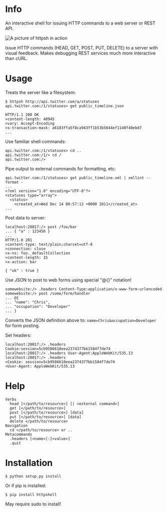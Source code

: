 # Info

An interactive shell for issuing HTTP commands to a web server or REST API.

![A picture of httpsh in action](http://i.imgur.com/3RPIS.png)

Issue HTTP commands (HEAD, GET, POST, PUT, DELETE) to a server with visual
feedback.   Makes debugging REST services much more interactive than cURL.

# Usage

Treats the server like a filesystem:

```
$ httpsh http://api.twitter.com/a/statuses
api.twitter.com:/1/statuses> get public_timeline.json

HTTP/1.1 200 OK
>content-length: 40945
>vary: Accept-Encoding
>x-transaction-mask: a6183ffa5f8ca943ff1b53b5644ef1140f40ebd7
...
```

Use familiar shell commands:

```
api.twitter.com:/1/statuses> cd ..
api.twitter.com:/1/> cd /
api.twitter.com:/>
```

Pipe output to external commands for formatting, etc:

```
api.twitter.com:/1/statuses> get public_timeline.xml | xmllint --format -
...
<?xml version="1.0" encoding="UTF-8"?>
<statuses type="array">
  <status>
    <created_at>Wed Dec 14 00:57:12 +0000 2011</created_at>
...
```

Post data to server:

```
localhost:28017:/> post /foo/bar
... { "a" : 123456 }
... 
HTTP/1.0 201 
>content-type: text/plain;charset=utf-8
>connection: close
>x-ns: foo._defaultCollection
>content-length: 15
>x-action: bar

{ "ok" : true }
```

Use JSON to post to web forms using special "@{}" notation!

```
somewebsite:/> .headers Content-Type:application/x-www-form-urlencoded
somewebsite:/> post /some/form/handler
... @{
... "name": "Chris",
... "occupation": "Developer"  
... }
```

Converts the JSON definition above to: `name=Chris&occupation=Developer` for
form posting.

Set headers:

```
localhost:28017:/> .headers Cookie:session=5cb9586618eea2374377bb1584f7de74
localhost:28017:/> .headers User-Agent:AppleWebKit/535.13
localhost:28017:/> .headers
<Cookie: session=5cb9586618eea2374377bb1584f7de74
<User-Agent: AppleWebKit/535.13
```

# Help

```
Verbs
  head [</path/to/resource>] [| <external command>]
  get [</path/to/resource>]
  post [</path/to/resource>] [data]
  put [</path/to/resource>] [data]
  delete </path/to/resource>
Navigation
  cd </path/to/resource> or ..
Metacommands
  .headers [<name>]:[<value>]
  .quit
```

# Installation

    $ python setup.py install

Or if pip is installed:

    $ pip install httpshell

May require sudo to install!
